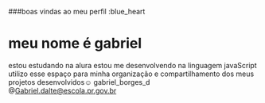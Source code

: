 ###boas vindas ao meu perfil :blue_heart
# meu nome é gabriel
estou estudando na alura 
estou me desenvolvendo na linguagem javaScript 
utilizo esse espaço para minha organização e compartilhamento dos meus projetos desenvolvidos☺️
gabriel_borges_d @Gabriel.dalte@escola.pr.gov.br 
